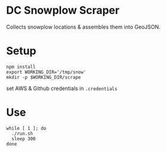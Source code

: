 DC Snowplow Scraper
===================

Collects snowplow locations & assembles them into GeoJSON.

Setup
=====
```
npm install
export WORKING_DIR='/tmp/snow'
mkdir -p $WORKING_DIR/scrape
```

set AWS & Github credentials in `.credentials`

Use
===
```
while [ 1 ]; do
  ./run.sh
  sleep 300
done
```

